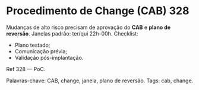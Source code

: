 # Procedimento de Change (CAB) 328

Mudanças de alto risco precisam de aprovação do **CAB** e **plano de reversão**.
Janelas padrão: ter/qui 22h-00h.
Checklist:
- Plano testado;
- Comunicação prévia;
- Validação pós-implantação.

Ref 328 — PoC.

Palavras-chave: CAB, change, janela, plano de reversão.
Tags: cab, change.
